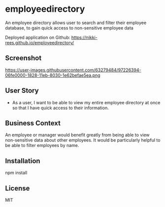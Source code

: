 # employeedirectory
An employee directory allows user to search and filter their employee database, to gain quick access to non-sensitive employee data

Deployed application on Github: https://nikki-rees.github.io/employeedirectory/

## Screenshot

https://user-images.githubusercontent.com/63279484/97226394-06fe0000-1828-11eb-8030-1e62befae5ea.png

## User Story

* As a user, I want to be able to view my entire employee directory at once so that I have quick access to their information.

## Business Context

An employee or manager would benefit greatly from being able to view non-sensitive data about other employees. It would be particularly helpful to be able to filter employees by name.

## Installation

npm install

## License
MIT

